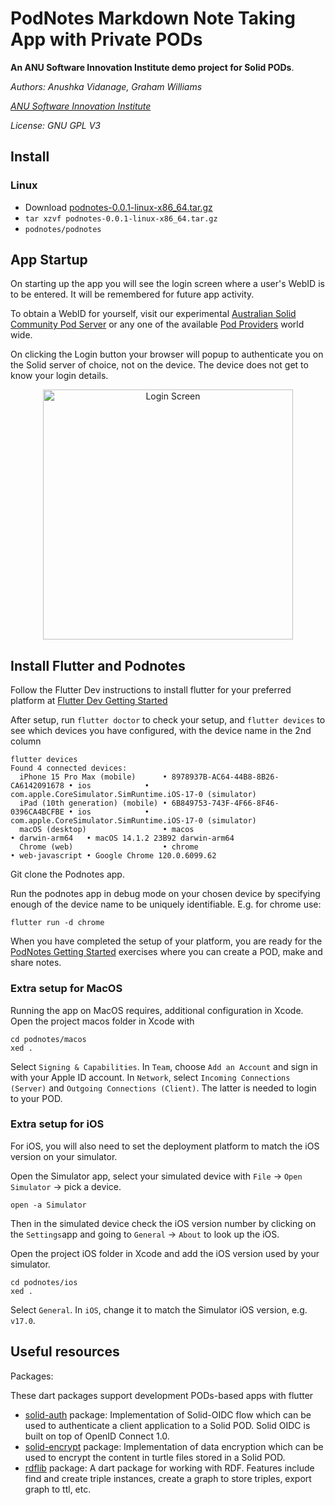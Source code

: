 # PodNotes Markdown Note Taking App with Private PODs

**An ANU Software Innovation Institute demo project for Solid PODs**.

*Authors: Anushka Vidanage, Graham Williams*

*[ANU Software Innovation Institute](https://sii.anu.edu.au)*

*License: GNU GPL V3*

## Install

### Linux

+ Download
  [podnotes-0.0.1-linux-x86_64.tar.gz](https://github.com/anusii/podnotes/raw/main/dist/podnotes-0.0.1-linux-x86_64.tar.gz)
+ `tar xzvf podnotes-0.0.1-linux-x86_64.tar.gz`
+ `podnotes/podnotes`

## App Startup

On starting up the app you will see the login screen where a user's
WebID is to be entered. It will be remembered for future app
activity.

To obtain a WebID for yourself, visit our experimental
[Australian Solid Community Pod
Server](https://pods.solidcommunity.au/.account/login/password/register/)
or any one of the available [Pod
Providers](https://solidproject.org/users/get-a-pod) world wide.

On clicking the Login button your browser will popup to authenticate you
on the Solid server of choice, not on the device. The device does not
get to know your login details.

<div align="center">
	<img
	src="images/login.png"
	alt="Login Screen" width="400">
</div>



## Install Flutter and Podnotes<a name="install"></a>

Follow the Flutter Dev instructions to install flutter for your preferred platform at [Flutter Dev Getting Started](https://docs.flutter.dev/get-started/install)

After setup, run `flutter doctor` to check your setup, and `flutter devices` to see which devices you have configured, with the device name in the 2nd column
```
flutter devices
Found 4 connected devices:
  iPhone 15 Pro Max (mobile)      • 8978937B-AC64-44B8-8B26-CA6142091678 • ios            • com.apple.CoreSimulator.SimRuntime.iOS-17-0 (simulator)
  iPad (10th generation) (mobile) • 6B849753-743F-4F66-8F46-0396CA4BCFBE • ios            • com.apple.CoreSimulator.SimRuntime.iOS-17-0 (simulator)
  macOS (desktop)                 • macos                                • darwin-arm64   • macOS 14.1.2 23B92 darwin-arm64
  Chrome (web)                    • chrome                               • web-javascript • Google Chrome 120.0.6099.62
```

Git clone the Podnotes app.

Run the podnotes app in debug mode on your chosen device by specifying enough of the device name to be uniquely identifiable. E.g. for chrome use:
```
flutter run -d chrome
```

When you have completed the setup of your platform, you are ready for the [PodNotes Getting Started](exercises/README.md) exercises where you can create a POD, make and share notes.

### Extra setup for MacOS<a name="extra_for_macos"></a>

Running the app on MacOS requires, additional configuration in Xcode. Open the project macos folder in Xcode with
```
cd podnotes/macos
xed .
```
Select `Signing & Capabilities`. In `Team`, choose `Add an Account` and sign in with your Apple ID account. In `Network`, select `Incoming Connections (Server)` and `Outgoing Connections (Client)`. The latter is needed to login to your POD.

### Extra setup for iOS<a name="extra_for_ios"></a>

For iOS, you will also need to set the deployment platform to match the iOS version on your simulator.

Open the Simulator app, select your simulated device with `File` -> `Open Simulator` -> pick a device.
```
open -a Simulator
```
Then in the simulated device check the iOS version number by clicking on the `Settings`app and going to `General` -> `About` to look up the iOS.

Open the project iOS folder in Xcode and add the iOS version used by your simulator.
```
cd podnotes/ios
xed .
```
Select `General`. In `iOS`, change it to match the Simulator iOS version, e.g. `v17.0`.


## Useful resources

Packages:

These dart packages support development PODs-based apps with flutter

- [solid-auth](https://pub.dev/packages/solid_auth) package: Implementation of Solid-OIDC flow which can be used to authenticate a client application to a Solid POD. Solid OIDC is built on top of OpenID Connect 1.0.
- [solid-encrypt](https://pub.dev/packages/solid_encrypt) package: Implementation of data encryption which can be used to encrypt the content in turtle files stored in a Solid POD.
- [rdflib](https://pub.dev/packages/rdflib) package: A dart package for working with RDF. Features include find and create triple instances, create a graph to store triples, export graph to ttl, etc.
